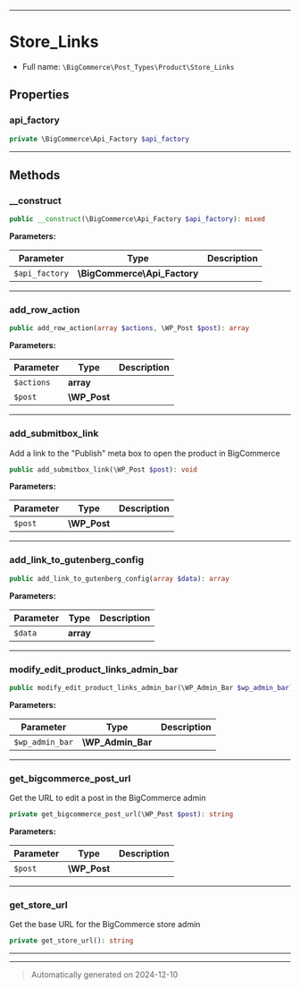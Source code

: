 ***

# Store_Links





* Full name: `\BigCommerce\Post_Types\Product\Store_Links`



## Properties


### api_factory



```php
private \BigCommerce\Api_Factory $api_factory
```






***

## Methods


### __construct



```php
public __construct(\BigCommerce\Api_Factory $api_factory): mixed
```








**Parameters:**

| Parameter | Type | Description |
|-----------|------|-------------|
| `$api_factory` | **\BigCommerce\Api_Factory** |  |





***

### add_row_action



```php
public add_row_action(array $actions, \WP_Post $post): array
```








**Parameters:**

| Parameter | Type | Description |
|-----------|------|-------------|
| `$actions` | **array** |  |
| `$post` | **\WP_Post** |  |





***

### add_submitbox_link

Add a link to the "Publish" meta box to
open the product in BigCommerce

```php
public add_submitbox_link(\WP_Post $post): void
```








**Parameters:**

| Parameter | Type | Description |
|-----------|------|-------------|
| `$post` | **\WP_Post** |  |





***

### add_link_to_gutenberg_config



```php
public add_link_to_gutenberg_config(array $data): array
```








**Parameters:**

| Parameter | Type | Description |
|-----------|------|-------------|
| `$data` | **array** |  |





***

### modify_edit_product_links_admin_bar



```php
public modify_edit_product_links_admin_bar(\WP_Admin_Bar $wp_admin_bar): mixed
```








**Parameters:**

| Parameter | Type | Description |
|-----------|------|-------------|
| `$wp_admin_bar` | **\WP_Admin_Bar** |  |





***

### get_bigcommerce_post_url

Get the URL to edit a post in the BigCommerce admin

```php
private get_bigcommerce_post_url(\WP_Post $post): string
```








**Parameters:**

| Parameter | Type | Description |
|-----------|------|-------------|
| `$post` | **\WP_Post** |  |





***

### get_store_url

Get the base URL for the BigCommerce store admin

```php
private get_store_url(): string
```












***


***
> Automatically generated on 2024-12-10
